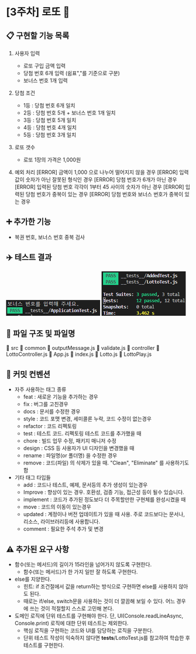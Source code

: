 # [3주차] 로또 :money_with_wings:

## :clipboard: 구현할 기능 목록
1. 사용자 입력
    - 로또 구입 금액 입력
    - 당첨 번호 6개 입력 (쉼표","를 기준으로 구분)
    - 보너스 번호 1개 입력

2. 당첨 조건
    - 1등 : 당첨 번호 6개 일치
    - 2등 : 당첨 번호 5개 + 보너스 번호 1개 일치
    - 3등 : 당첨 번호 5개 일치
    - 4등 : 당첨 번호 4개 일치
    - 5등 : 당첨 번호 3개 일치

3. 로또 갯수
    - 로또 1장의 가격은 1,000원

4. 예외 처리
    [ERROR] 금액이 1,000 으로 나누어 떨어지지 않을 경우
    [ERROR] 입력 값이 숫자가 아닌 잘못된 형식인 경우 
    [ERROR] 당첨 번호가 6개가 아닌 경우
    [ERROR] 입력된 당첨 번호 각각이 1부터 45 사이의 숫자가 아닌 경우
    [ERROR] 입력된 당첨 번호가 중복이 있는 경우
    [ERROR] 당첨 번호와 보너스 번호가 중복이 있는 경우

## :heavy_plus_sign: 추가한 기능
- 복권 번호, 보너스 번호 중복 검사
## :airplane: 테스트 결과
![로또결과](https://github.com/leedbswo107/javascript-lotto-6/blob/leedbswo107/docs/pass1.png)
![로또결과](https://github.com/leedbswo107/javascript-lotto-6/blob/leedbswo107/docs/pass2.png)
## :file_folder: 파일 구조 및 파일명
:open_file_folder: src 
    :open_file_folder: common
        :memo: outputMessage.js
        :memo: validate.js
    :open_file_folder: controller
        :memo: LottoController.js
    :memo: App.js
    :memo: index.js
    :memo: Lotto.js
    :memo: LottoPlay.js

## :book: 커밋 컨벤션
- 자주 사용하는 태그 종류
    - feat : 새로운 기능을 추가하는 경우
    - fix : 버그를 고친경우
    - docs : 문서를 수정한 경우
    - style : 코드 포맷 변경, 세미콜론 누락, 코드 수정이 없는경우
    - refactor : 코드 리펙토링
    - test : 테스트 코드. 리펙토링 테스트 코드를 추가했을 때
    - chore : 빌드 업무 수정, 패키지 매니저 수정
    - design : CSS 등 사용자가 UI 디자인을 변경했을 때
    - rename : 파일명(or 폴더명) 을 수정한 경우
    - remove : 코드(파일) 의 삭제가 있을 때. "Clean", "Eliminate" 를 사용하기도 함
- 기타 태그 타입들
    - add : 코드나 테스트, 예제, 문서등의 추가 생성이 있는경우
    - Improve : 향상이 있는 경우. 호환성, 검증 기능, 접근성 등이 될수 있습니다.
    - implement : 코드가 추가된 정도보다 더 주목할만한 구현체를 완성시켰을 때
    - move : 코드의 이동이 있는경우
    - updated : 계정이나 버전 업데이트가 있을 때 사용. 주로 코드보다는 문서나, 리소스, 라이브러리등에 사용합니다.
    - comment : 필요한 주석 추가 및 변경

## :warning: 추가된 요구 사항
- 함수(또는 메서드)의 길이가 15라인을 넘어가지 않도록 구현한다.
    - 함수(또는 메서드)가 한 가지 일만 잘 하도록 구현한다.
- else를 지양한다.
    - 힌트: if 조건절에서 값을 return하는 방식으로 구현하면 else를 사용하지 않아도 된다.
    - 때로는 if/else, switch문을 사용하는 것이 더 깔끔해 보일 수 있다. 어느 경우에 쓰는 것이 적절할지 스스로 고민해 본다.
- 도메인 로직에 단위 테스트를 구현해야 한다. 단, UI(Console.readLineAsync, Console.print) 로직에 대한 단위 테스트는 제외한다.
    - 핵심 로직을 구현하는 코드와 UI를 담당하는 로직을 구분한다.
    - 단위 테스트 작성이 익숙하지 않다면 __tests__/LottoTest.js를 참고하여 학습한 후 테스트를 구현한다.
